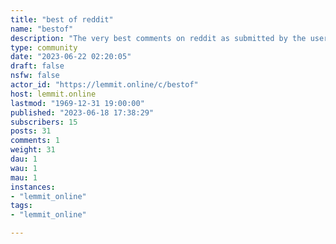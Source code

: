 ```yaml
---
title: "best of reddit" 
name: "bestof"
description: "The very best comments on reddit as submitted by the users of reddit. [This subreddit is now restricted. Click here to find out why we have done..."
type: community
date: "2023-06-22 02:20:05"
draft: false
nsfw: false
actor_id: "https://lemmit.online/c/bestof"
host: lemmit.online
lastmod: "1969-12-31 19:00:00"
published: "2023-06-18 17:38:29"
subscribers: 15
posts: 31
comments: 1
weight: 31
dau: 1
wau: 1
mau: 1
instances:
- "lemmit_online"
tags: 
- "lemmit_online"

---
```

